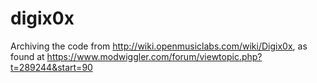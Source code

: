 # digix0x

Archiving the code from http://wiki.openmusiclabs.com/wiki/Digix0x, as found at https://www.modwiggler.com/forum/viewtopic.php?t=289244&start=90
